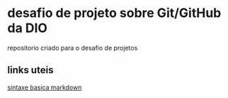 # desafio de projeto sobre Git/GitHub da DIO
repositorio criado para o desafio de projetos

## links uteis
[sintaxe basica markdown](https://www.markdownguide.org/getting-started/)
